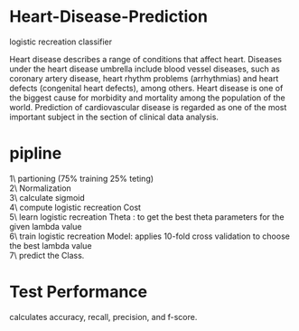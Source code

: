 # Heart-Disease-Prediction
logistic recreation classifier 

Heart	disease	describes	a	range	of	conditions	that	affect	heart.	Diseases	under	the	heart	disease	umbrella	include	blood	vessel	diseases,	such	as	coronary	artery	disease,	heart	rhythm	problems	(arrhythmias)	and	heart	defects	(congenital	heart	defects),	among	others.	Heart	disease	is	one	of	the	biggest	cause	for	morbidity	and	mortality	among	the	population	of	the	world.	Prediction	of	cardiovascular	disease	is	regarded	as	one	of	the	most	important	subject	in	the	section	of	clinical	data	analysis.	

# pipline
1\ partioning (75% training 25% teting) <br />
2\ Normalization <br />
3\ calculate sigmoid<br />
4\ compute logistic recreation Cost<br />
5\ learn logistic recreation Theta :
to get the best theta parameters for	the	given	lambda	value<br />
6\ train logistic recreation Model:
applies	10-fold	cross	validation	to	choose	the	best	lambda	value<br />
7\  predict the Class.<br />

#  Test Performance
calculates accuracy,	recall,	precision,	and	f-score.
